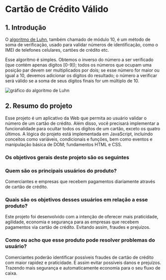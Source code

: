 # Cartão de Crédito Válido

## 1. Introdução

O [algoritmo de Luhn](https://en.wikipedia.org/wiki/Luhn_algorithm), também
chamado de módulo 10, é um método de soma de verificação, usado para validar
números de identificação, como o IMEI de telefones celulares, cartões de crédito
etc.

Esse algoritmo é simples. Obtemos o inverso do número a ser verificado (que
contém apenas dígitos [0-9]); todos os números que ocupam uma posição par devem
ser multiplicados por dois; se esse número for maior ou igual a 10, devemos
adicionar os dígitos do resultado; o número a verificar será válido se a soma de
seus dígitos finais for um múltiplo de 10.

![gráfico do algoritmo de
Luhn](https://www.101computing.net/wp/wp-content/uploads/Luhn-Algorithm.png)

## 2. Resumo do projeto

Esse projeto é um aplicativo da Web que permita ao usuário validar o número de um cartão de crédito. Além disso, você precisará implementar a funcionalidade para ocultar todos os dígitos de um cartão, exceto os quatro últimos. A lógica do projeto está implementada em JavaScript, incluindo conceitos como variáveis, condicionais e funções, bem como eventos e manipulação básica de DOM; fundamentos HTML e CSS.

### Os objetivos gerais deste projeto são os seguintes

### Quem são os principais usuários do produto?
Comerciantes e empresas que recebem pagamentos diariamente através de cartão de crédito.

### Quais são os objetivos desses usuários em relação a esse produto?
Este projeto foi desenvolvido com a intenção de oferecer mais praticidade, agilidade, economia e segurança para as empresas que recebem pagamentos via cartão de crédito. Evitando assim, fraudes e prejuízos.

### Como eu acho que esse produto pode resolver problemas do usuário?
Comerciantes poderão identificar possíveis fraudes de cartão de crédito com maior rapidez e praticidade. E assim evitar possíveis danos e prejuízos. Trazendo mais segurança e automaticamente economia para o seu fluxo de caixa.

